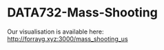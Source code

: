 # DATA732-Mass-Shooting

Our visualisation is available here: http://forrayg.xyz:3000/mass_shooting_us
